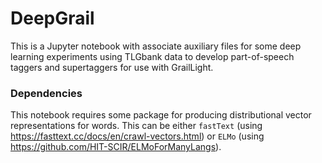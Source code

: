 # DeepGrail

This is a Jupyter notebook with associate auxiliary files for some deep learning experiments using TLGbank data to develop part-of-speech taggers and supertaggers for use with GrailLight.


### Dependencies

This notebook requires some package for producing distributional vector representations for words. This can be either `fastText` (using https://fasttext.cc/docs/en/crawl-vectors.html) or `ELMo` (using https://github.com/HIT-SCIR/ELMoForManyLangs).
